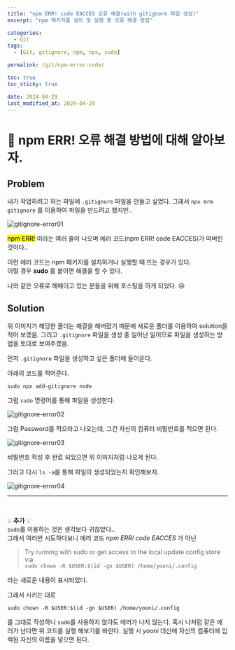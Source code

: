 ```yaml
---
title: "npm ERR! code EACCES 오류 해결(with gitignore 파일 생성)"
excerpt: "npm 패키지를 설치 및 실행 중 오류 해결 방법"

categories:
  - Git
tags:
  - [Git, gitignore, npm, npx, sudo]

permalink: /git/npm-error-code/

toc: true
toc_sticky: true

date: 2024-04-29
last_modified_at: 2024-04-29
---
```


# 📌 npm ERR! 오류 해결 방법에 대해 알아보자.

## Problem

내가 작업하려고 하는 파일에 `.gitignore` 파일을 만들고 싶었다.
그래서 `npx mrm gitignore` 를 이용하여 파일을 만드려고 했지만..

![gitignore-error01](https://Yooniverse42.github.io/assets/images/posts_img/categories04-git/004-01-gitignore.png)

<mark>npm ERR!</mark> 이라는 여러 줄이 나오며 에러 코드(npm ERR! code EACCES)가 떠버린 것이다..

이런 에러 코드는 npm 패키지를 설치하거나 실행할 때 뜨는 경우가 있다.  
이럴 경우 **sudo** 를 붙이면 해결을 할 수 있다.

나와 같은 오류로 헤매이고 있는 분들을 위해 포스팅을 하게 되었다. 😢

## Solution
위 이미지가 해당한 폴더는 해결을 해버렸기 때문에 새로운 폴더를 이용하여 solution을 적어 보겠음. 그리고 `.gitignore` 파일을 생성 중 일어난 일이므로 파일을 생성하는 방법을 토대로 보여주겠음.

먼저 `.gitignore` 파일을 생성하고 싶은 폴더에 들어온다.

아래의 코드를 적어준다.
```
sudo npx add-gitignore node
```
그럼 `sudo` 명령어를 통해 파일을 생성한다.

![gitignore-error02](https://Yooniverse42.github.io/assets/images/posts_img/categories04-git/004-02-gitignore.png)

그럼 Password를 적으라고 나오는데, 그건 자신의 컴퓨터 비밀번호를 적으면 된다.

![gitignore-error03](https://Yooniverse42.github.io/assets/images/posts_img/categories04-git/004-03-gitignore.png)

비밀번호 작성 후 완료 되었으면 위 이미지처럼 나오게 된다.

그러고 다시 `ls -a`를 통해 파일이 생성되었는지 확인해보자.

![gitignore-error04](https://Yooniverse42.github.io/assets/images/posts_img/categories04-git/004-04-gitignore.png)

---
<br />

💡 **추가** 💡  
`sudo`를 이용하는 것은 생각보다 귀찮았다..  
그래서 여러번 시도하다보니 에러 코드 _npm ERR! code EACCES_ 가 아닌 
>  Try running with sudo or get access to the local update config store via  
`sudo chown -R $USER:$(id -gn $USER) /home/yooni/.config`

라는 새로운 내용이 표시되었다.

그래서 시키는 대로 
```
sudo chown -R $USER:$(id -gn $USER) /home/yooni/.config
``` 
를 그대로 작성하니 `sudo`를 사용하지 않아도 에러가 나지 않는다.
혹시 나처럼 같은 에러가 난다면 위 코드를 실행 해보기를 바란다.
실행 시 *yooni* 대신에 자신의 컴퓨터에 입력된 자신의 이름을 넣으면 된다.